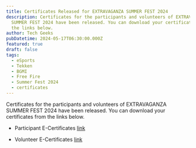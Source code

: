```yaml
---
title: Certificates Released for EXTRAVAGANZA SUMMER FEST 2024
description: Certificates for the participants and volunteers of EXTRAVAGANZA
  SUMMER FEST 2024 have been released. You can download your certificates from
  the links below.
author: Tech Geeks
pubDatetime: 2024-05-17T06:30:00.000Z
featured: true
draft: false
tags:
  - eSports
  - Tekken
  - BGMI
  - Free Fire
  - Summer Fest 2024
  - certificates
---
```

Certificates for the participants and volunteers of EXTRAVAGANZA SUMMER FEST 2024 have been released. You can download your certificates from the links below.

*   Participant E-Certificates [link](https://drive.google.com/drive/folders/1EfoccLO4AR1xtcD30FOfj6w5gqMGuseZ?usp=sharing)
    
*   Volunteer E-Certificates [link](https://drive.google.com/drive/folders/1zdb4ly5FsgrGg_QsBMI6rNCxI65nsMsy?usp=drive_link)